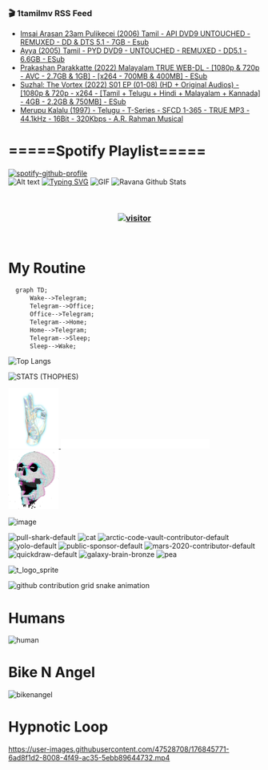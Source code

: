 ### 🎬 1tamilmv RSS Feed

<!-- BLOG-POST-LIST:START -->
- [Imsai Arasan 23am Pulikecei &lpar;2006&rpar; Tamil - API DVD9 UNTOUCHED - REMUXED - DD &amp; DTS 5.1 - 7GB - Esub](https://www.1tamilmv.pics/index.php?/forums/topic/166636-imsai-arasan-23am-pulikecei-2006-tamil-api-dvd9-untouched-remuxed-dd-dts-51-7gb-esub/&do=findComment&comment=332461)
- [Ayya &lpar;2005&rpar; Tamil - PYD DVD9 - UNTOUCHED - REMUXED - DD5.1 - 6.6GB - ESub](https://www.1tamilmv.pics/index.php?/forums/topic/166635-ayya-2005-tamil-pyd-dvd9-untouched-remuxed-dd51-66gb-esub/&do=findComment&comment=332460)
- [Prakashan Parakkatte &lpar;2022&rpar; Malayalam TRUE WEB-DL - [1080p &amp; 720p - AVC - 2.7GB &amp; 1GB] - [x264 - 700MB &amp; 400MB] - ESub](https://www.1tamilmv.pics/index.php?/forums/topic/166522-prakashan-parakkatte-2022-malayalam-true-web-dl-1080p-720p-avc-27gb-1gb-x264-700mb-400mb-esub/&do=findComment&comment=332459)
- [Suzhal: The Vortex &lpar;2022&rpar; S01 EP &lpar;01-08&rpar; &lpar;HD + Original Audios&rpar; - [1080p &amp; 720p - x264 - [Tamil + Telugu + Hindi + Malayalam + Kannada] - 4GB - 2.2GB &amp; 750MB] - ESub](https://www.1tamilmv.pics/index.php?/forums/topic/164023-suzhal-the-vortex-2022-s01-ep-01-08-hd-original-audios-1080p-720p-x264-tamil-telugu-hindi-malayalam-kannada-4gb-22gb-750mb-esub/&do=findComment&comment=332458)
- [Merupu Kalalu &lpar;1997&rpar; - Telugu - T-Series - SFCD 1-365 - TRUE MP3 - 44.1kHz - 16Bit - 320Kbps - A.R. Rahman Musical](https://www.1tamilmv.pics/index.php?/forums/topic/166634-merupu-kalalu-1997-telugu-t-series-sfcd-1-365-true-mp3-441khz-16bit-320kbps-ar-rahman-musical/&do=findComment&comment=332457)
<!-- BLOG-POST-LIST:END -->

# =====Spotify Playlist=====
[![spotify-github-profile](https://spotify-github-profile.vercel.app/api/view?uid=31rfzgmuvvewegdlxvlev4ynz4vu&cover_image=true&theme=default&bar_color=53b14f&bar_color_cover=true)](https://ravana69.github.io/rss)
</br>
![Alt text](https://spotify-recently-played-readme.vercel.app/api?user=31rfzgmuvvewegdlxvlev4ynz4vu)
[![Typing SVG](https://readme-typing-svg.herokuapp.com?color=%2336BCF7&center=true&vCenter=true&multiline=true&height=81&lines=I+AM+RAVANA;CONTACT+ME+ON+TELEGRAM%3A+%40R4V4N4)](https://git.io/typing-svg)
<img align="centre" height="400px" width="490px" alt="GIF" src="https://github.com/ravana69/ravana69/blob/master/rvm.gif" />
![Ravana Github Stats](https://github-readme-stats.vercel.app/api?username=ravana69&&show_icons=true&theme=radical)

<br />
<h3 align="center"> <a href="https://t.me/r4v4n4"><img src="https://profile-counter.glitch.me/ravana69/count.svg" alt="visitor" width="600"></a> </h3>
</br>

<H1>My Routine</H1>

```mermaid
  graph TD;
      Wake-->Telegram;
      Telegram-->Office;
      Office-->Telegram;
      Telegram-->Home;
      Home-->Telegram;
      Telegram-->Sleep;
      Sleep-->Wake;
```
![Top Langs](https://github-readme-stats.vercel.app/api/top-langs/?username=ravana69&&show_icons=true&theme=radical)

![STATS (THOPHES)](https://github-profile-trophy.vercel.app/?username=ravana69&theme=gruvbox&margin-w=10&margin-h=15&column=8)
<br />
<p align="left">
    <a href="#">
        <img width="20%" src="./assets/images/hand.gif" alt="" />
    </a>
    <a href="#">
        <img width="59%" src="./assets/images/spacer.png" alt="" >
    </a>
    <a href="#">
        <img width="20%" src="./assets/images/skull.gif" alt="" />
    </a>
</p>


![image](https://user-images.githubusercontent.com/47528708/175298537-0623dc00-7b1a-4ec1-b5b1-71768763a234.png)

<img width="148" alt="pull-shark-default" src="https://user-images.githubusercontent.com/47528708/176419715-70981865-4dc6-489a-8a1a-06842db67b15.gif"> <img width="148" alt="cat" src="https://user-images.githubusercontent.com/47528708/179149594-60701d0e-e626-415f-9958-80736351eadd.gif"> <img width="148" alt="arctic-code-vault-contributor-default" src="https://user-images.githubusercontent.com/47528708/175267501-e1fbbb8f-c2b2-4882-b865-2ac4debef26c.png"> <img width="148" alt="yolo-default" src="https://user-images.githubusercontent.com/47528708/175267654-281a1880-1129-4b7b-bf2f-de5dd2bc5afa.png"> <img width="148" alt="public-sponsor-default" src="https://user-images.githubusercontent.com/47528708/175268448-2e78cc75-fb25-4d76-bd22-7df520446b45.png"> <img width="148" alt="mars-2020-contributor-default" src="https://user-images.githubusercontent.com/47528708/175268475-de6d987a-3be9-4353-86a5-23b422559355.png"> <img width="148" alt="quickdraw-default" src="https://user-images.githubusercontent.com/47528708/179148665-33e7c2c8-5d95-413e-8b25-6862820a5fe7.png"> <img width="148" alt="galaxy-brain-bronze" src="https://user-images.githubusercontent.com/47528708/176419717-e2fdca8b-0fdc-47dd-9511-a7ff52178a33.gif"> <img width="148" alt="pea" src="https://user-images.githubusercontent.com/47528708/179149608-800ce6e1-7d24-4bfe-8e84-5628e6d5497d.gif">

![t_logo_sprite](https://user-images.githubusercontent.com/47528708/175293007-21ff1792-1fca-4be3-bcae-12fdc3aa414f.svg)

![github contribution grid snake animation](https://raw.githubusercontent.com/ravana69/ravana69/output/github-contribution-grid-snake-dark.svg#gh-dark-mode-only)

# Humans
<img width="170" alt="human" src="https://user-images.githubusercontent.com/47528708/176413829-c142d478-1c96-4c3c-a2a4-2dd35374c335.gif">

# Bike N Angel
<img width="170" alt="bikenangel" src="https://user-images.githubusercontent.com/47528708/176616968-3a44f91e-8016-477c-9bb5-c4689a1adbee.gif">

# Hypnotic Loop

https://user-images.githubusercontent.com/47528708/176845771-6ad8f1d2-8008-4f49-ac35-5ebb89644732.mp4

